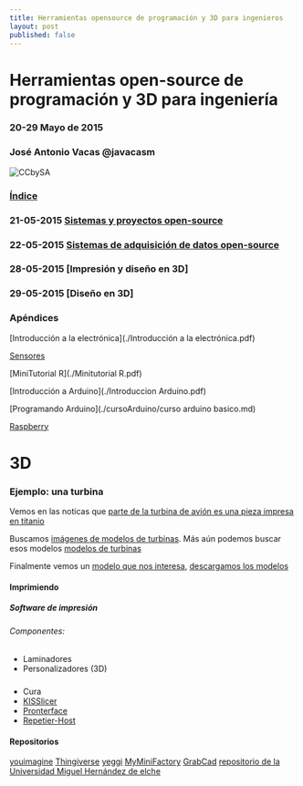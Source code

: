 ```yaml
---
title: Herramientas opensource de programación y 3D para ingenieros
layout: post
published: false
---
```

# Herramientas open-source de programación y 3D para ingeniería 

### 20-29 Mayo de 2015

### José Antonio Vacas @javacasm
![CCbySA](imagenes/CCbySQ_88x31.png)


### [Índice](indice.md)

### 21-05-2015 [Sistemas y proyectos open-source](Curso-Ingenieros-21052015.md)

### 22-05-2015 [Sistemas de adquisición de datos open-source](Curso-Ingenieros-22052015.md)

### 28-05-2015 [Impresión y diseño en 3D]

### 29-05-2015 [Diseño en 3D]

### Apéndices

[Introducción a la electrónica](./Introducción a la electrónica.pdf)

[Sensores](./Sensores.pdf)

[MiniTutorial R](./Minitutorial R.pdf)

[Introducción a Arduino](./Introduccion Arduino.pdf)

[Programando Arduino](./cursoArduino/curso arduino basico.md)

[Raspberry](Raspberry.md)


# 3D

### Ejemplo: una turbina

Vemos en las noticas que [parte de la turbina de avión es una pieza impresa en titanio](http://www.gereports.com/post/119370423770/jet-engines-with-3d-printed-parts-power-next-gen)

Buscamos [imágenes de modelos de turbinas](https://www.google.es/search?q=thingiverse++turbine&safe=off&espv=2&biw=1920&bih=895&source=lnms&tbm=isch&sa=X&ei=qXVcVbPsKIXwUKX6gKAH&ved=0CAYQ_AUoAQ). Más aún podemos buscar esos modelos [modelos de turbinas](https://www.thingiverse.com/tag:turbine/page:1)

Finalmente vemos un [modelo que nos interesa](http://www.thingiverse.com/thing:76369), [descargamos los modelos](http://www.thingiverse.com/thing:76369/zip)




#### Imprimiendo

##### Software de impresión

######  Componentes:
	
* Laminadores
* Personalizadores (3D)


###

* Cura
* [KISSlicer](http://kisslicer.com/)
* [Pronterface](http://koti.kapsi.fi/~kliment/printrun/)
* [Repetier-Host](http://www.repetier.com/download/)


#### Repositorios

[youimagine](https://www.youmagine.com)
[Thingiverse](http://www.thingiverse.com)
[yeggi](http://www.yeggi.com/)
[MyMiniFactory](https://www.myminifactory.com/)
[GrabCad](https://grabcad.com/)
[repositorio de la Universidad Miguel Hernández de elche](http://impresion3d.edu.umh.es/)